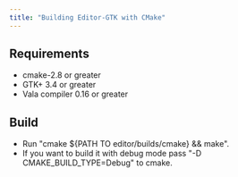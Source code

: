 ```yaml
---
title: "Building Editor-GTK with CMake"
---
```

## Requirements

-   cmake-2.8 or greater
-   GTK+ 3.4 or greater
-   Vala compiler 0.16 or greater

## Build

-   Run "cmake \${PATH TO editor/builds/cmake} && make".
-   If you want to build it with debug mode pass "-D CMAKE_BUILD_TYPE=Debug" to cmake.
